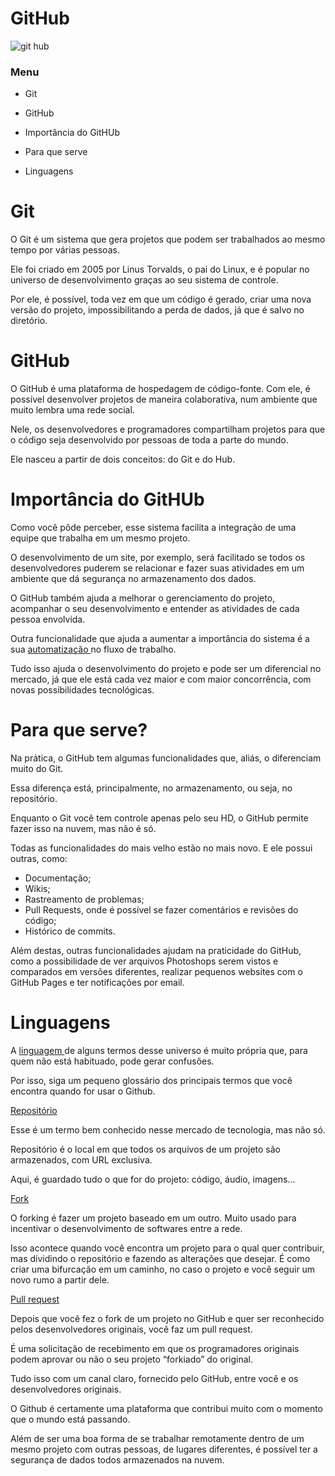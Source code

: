 # GitHub



![git hub](https://miro.medium.com/max/1400/1*dDNpLKu_oTLzStsDTnkJ-g.png)



### Menu

- Git

- GitHub

- Importância do GitHUb

- Para que serve

- Linguagens 

  







# Git 

O Git é um sistema que gera projetos que podem ser trabalhados ao mesmo tempo por várias pessoas.

Ele foi criado em 2005 por Linus Torvalds, o pai do Linux, e é popular no universo de desenvolvimento graças ao seu sistema de controle. 

Por ele, é possível, toda vez em que um código é gerado, criar uma nova versão do projeto, impossibilitando a perda de dados, já que é salvo no diretório. 







# GitHub

O GitHub é uma plataforma de hospedagem de código-fonte. Com ele, é possível desenvolver projetos de maneira colaborativa, num ambiente que muito lembra uma rede social. 

Nele, os desenvolvedores e programadores compartilham projetos para que o código seja desenvolvido por pessoas de toda a parte do mundo. 

Ele nasceu a partir de dois conceitos: do Git e do Hub.



# Importância do GitHUb

Como você pôde perceber, esse sistema facilita a integração de uma equipe que trabalha em um mesmo projeto.

O desenvolvimento de um site, por exemplo, será facilitado se todos os desenvolvedores puderem se relacionar e fazer suas atividades em um ambiente que dá segurança no armazenamento dos dados. 

O GitHub também ajuda a melhorar o gerenciamento do projeto, acompanhar o seu desenvolvimento e entender as atividades de cada pessoa envolvida. 

Outra funcionalidade que ajuda a aumentar a importância do sistema é a sua [automatização ](https://enotas.com.br/blog/tendencias-da-tecnologia-para-automatizacao/)no fluxo de trabalho. 

Tudo isso ajuda o desenvolvimento do projeto e pode ser um diferencial no mercado, já que ele está cada vez maior e com maior concorrência, com novas possibilidades tecnológicas.



# Para que serve?

Na prática, o GitHub tem algumas funcionalidades que, aliás, o diferenciam muito do Git. 

Essa diferença está, principalmente, no armazenamento, ou seja, no repositório. 

Enquanto o Git você tem controle apenas pelo seu HD, o GitHub permite fazer isso na nuvem, mas não é só.

Todas as funcionalidades do mais velho estão no mais novo. E ele possui outras, como:



- Documentação;
- Wikis;
- Rastreamento de problemas;
- Pull Requests, onde é possível se fazer comentários e revisões do código;
- Histórico de commits.



Além destas, outras funcionalidades ajudam na praticidade do GitHub, como a possibilidade de ver arquivos Photoshops serem vistos e comparados em versões diferentes, realizar pequenos websites com o GitHub Pages e ter notificações por email. 



# Linguagens



A [linguagem ](https://enotas.com.br/blog/linguagens-de-programacao/)de alguns termos desse universo é muito própria que, para quem não está habituado, pode gerar confusões. 

Por isso, siga um pequeno glossário dos principais termos que você encontra quando for usar o Github.



<u>Repositório</u>



Esse é um termo bem conhecido nesse mercado de tecnologia, mas não só. 

Repositório é o local em que todos os arquivos de um projeto são armazenados, com URL exclusiva. 

Aqui, é guardado tudo o que for do projeto: código, áudio, imagens... 



<u>Fork</u>



O forking é fazer um projeto baseado em um outro. Muito usado para incentivar o desenvolvimento de softwares entre a rede. 

Isso acontece quando você encontra um projeto para o qual quer contribuir, mas dividindo o repositório e fazendo as alterações que desejar. É como criar uma bifurcação em um caminho, no caso o projeto e você seguir um novo rumo a partir dele. 



<u>Pull request</u>

Depois que você fez o fork de um projeto no GitHub e quer ser reconhecido pelos desenvolvedores originais, você faz um pull request. 

É uma solicitação de recebimento em que os programadores originais podem aprovar ou não o seu projeto “forkiado” do original. 

Tudo isso com um canal claro, fornecido pelo GitHub, entre você e os desenvolvedores originais. 

O Github é certamente uma plataforma que contribui muito com o momento que o mundo está passando. 

Além de ser uma boa forma de se trabalhar remotamente dentro de um mesmo projeto com outras pessoas, de lugares diferentes, é possível ter a segurança de dados todos armazenados na nuvem. 

